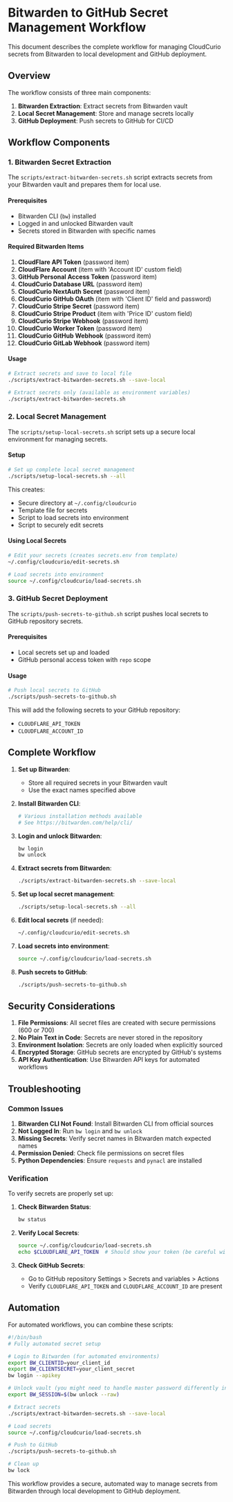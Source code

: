 # Bitwarden to GitHub Secret Management Workflow

This document describes the complete workflow for managing CloudCurio secrets from Bitwarden to local development and GitHub deployment.

## Overview

The workflow consists of three main components:

1. **Bitwarden Extraction**: Extract secrets from Bitwarden vault
2. **Local Secret Management**: Store and manage secrets locally
3. **GitHub Deployment**: Push secrets to GitHub for CI/CD

## Workflow Components

### 1. Bitwarden Secret Extraction

The `scripts/extract-bitwarden-secrets.sh` script extracts secrets from your Bitwarden vault and prepares them for local use.

#### Prerequisites

- Bitwarden CLI (`bw`) installed
- Logged in and unlocked Bitwarden vault
- Secrets stored in Bitwarden with specific names

#### Required Bitwarden Items

1. **CloudFlare API Token** (password item)
2. **CloudFlare Account** (item with 'Account ID' custom field)
3. **GitHub Personal Access Token** (password item)
4. **CloudCurio Database URL** (password item)
5. **CloudCurio NextAuth Secret** (password item)
6. **CloudCurio GitHub OAuth** (item with 'Client ID' field and password)
7. **CloudCurio Stripe Secret** (password item)
8. **CloudCurio Stripe Product** (item with 'Price ID' custom field)
9. **CloudCurio Stripe Webhook** (password item)
10. **CloudCurio Worker Token** (password item)
11. **CloudCurio GitHub Webhook** (password item)
12. **CloudCurio GitLab Webhook** (password item)

#### Usage

```bash
# Extract secrets and save to local file
./scripts/extract-bitwarden-secrets.sh --save-local

# Extract secrets only (available as environment variables)
./scripts/extract-bitwarden-secrets.sh
```

### 2. Local Secret Management

The `scripts/setup-local-secrets.sh` script sets up a secure local environment for managing secrets.

#### Setup

```bash
# Set up complete local secret management
./scripts/setup-local-secrets.sh --all
```

This creates:
- Secure directory at `~/.config/cloudcurio`
- Template file for secrets
- Script to load secrets into environment
- Script to securely edit secrets

#### Using Local Secrets

```bash
# Edit your secrets (creates secrets.env from template)
~/.config/cloudcurio/edit-secrets.sh

# Load secrets into environment
source ~/.config/cloudcurio/load-secrets.sh
```

### 3. GitHub Secret Deployment

The `scripts/push-secrets-to-github.sh` script pushes local secrets to GitHub repository secrets.

#### Prerequisites

- Local secrets set up and loaded
- GitHub personal access token with `repo` scope

#### Usage

```bash
# Push local secrets to GitHub
./scripts/push-secrets-to-github.sh
```

This will add the following secrets to your GitHub repository:
- `CLOUDFLARE_API_TOKEN`
- `CLOUDFLARE_ACCOUNT_ID`

## Complete Workflow

1. **Set up Bitwarden**:
   - Store all required secrets in your Bitwarden vault
   - Use the exact names specified above

2. **Install Bitwarden CLI**:
   ```bash
   # Various installation methods available
   # See https://bitwarden.com/help/cli/
   ```

3. **Login and unlock Bitwarden**:
   ```bash
   bw login
   bw unlock
   ```

4. **Extract secrets from Bitwarden**:
   ```bash
   ./scripts/extract-bitwarden-secrets.sh --save-local
   ```

5. **Set up local secret management**:
   ```bash
   ./scripts/setup-local-secrets.sh --all
   ```

6. **Edit local secrets** (if needed):
   ```bash
   ~/.config/cloudcurio/edit-secrets.sh
   ```

7. **Load secrets into environment**:
   ```bash
   source ~/.config/cloudcurio/load-secrets.sh
   ```

8. **Push secrets to GitHub**:
   ```bash
   ./scripts/push-secrets-to-github.sh
   ```

## Security Considerations

1. **File Permissions**: All secret files are created with secure permissions (600 or 700)
2. **No Plain Text in Code**: Secrets are never stored in the repository
3. **Environment Isolation**: Secrets are only loaded when explicitly sourced
4. **Encrypted Storage**: GitHub secrets are encrypted by GitHub's systems
5. **API Key Authentication**: Use Bitwarden API keys for automated workflows

## Troubleshooting

### Common Issues

1. **Bitwarden CLI Not Found**: Install Bitwarden CLI from official sources
2. **Not Logged In**: Run `bw login` and `bw unlock`
3. **Missing Secrets**: Verify secret names in Bitwarden match expected names
4. **Permission Denied**: Check file permissions on secret files
5. **Python Dependencies**: Ensure `requests` and `pynacl` are installed

### Verification

To verify secrets are properly set up:

1. **Check Bitwarden Status**:
   ```bash
   bw status
   ```

2. **Verify Local Secrets**:
   ```bash
   source ~/.config/cloudcurio/load-secrets.sh
   echo $CLOUDFLARE_API_TOKEN  # Should show your token (be careful with output)
   ```

3. **Check GitHub Secrets**:
   - Go to GitHub repository Settings > Secrets and variables > Actions
   - Verify `CLOUDFLARE_API_TOKEN` and `CLOUDFLARE_ACCOUNT_ID` are present

## Automation

For automated workflows, you can combine these scripts:

```bash
#!/bin/bash
# Fully automated secret setup

# Login to Bitwarden (for automated environments)
export BW_CLIENTID=your_client_id
export BW_CLIENTSECRET=your_client_secret
bw login --apikey

# Unlock vault (you might need to handle master password differently in automation)
export BW_SESSION=$(bw unlock --raw)

# Extract secrets
./scripts/extract-bitwarden-secrets.sh --save-local

# Load secrets
source ~/.config/cloudcurio/load-secrets.sh

# Push to GitHub
./scripts/push-secrets-to-github.sh

# Clean up
bw lock
```

This workflow provides a secure, automated way to manage secrets from Bitwarden through local development to GitHub deployment.